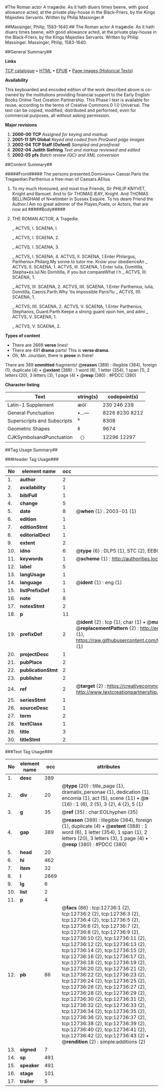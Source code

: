 #The Roman actor A tragædie. As it hath diuers times beene, with good allowance acted, at the private play-house in the Black-Friers, by the Kings Majesties Servants. Written by Philip Massinger.#

##Massinger, Philip, 1583-1640.##
The Roman actor A tragædie. As it hath diuers times beene, with good allowance acted, at the private play-house in the Black-Friers, by the Kings Majesties Servants. Written by Philip Massinger.
Massinger, Philip, 1583-1640.

##General Summary##

**Links**

[TCP catalogue](http://www.ota.ox.ac.uk/tcp/)  • 
[HTML](http://tei.it.ox.ac.uk/tcp/Texts-HTML/free/A07/A07247.html)  • 
[EPUB](http://tei.it.ox.ac.uk/tcp/Texts-EPUB/free/A07/A07247.epub) • 
[Page images (Historical Texts)](https://data.historicaltexts.jisc.ac.uk/view?pubId=eebo-99847682e&pageId=eebo-99847682e-12736-1)

**Availability**

This keyboarded and encoded edition of the
	       work described above is co-owned by the institutions
	       providing financial support to the Early English Books
	       Online Text Creation Partnership. This Phase I text is
	       available for reuse, according to the terms of Creative
	       Commons 0 1.0 Universal. The text can be copied,
	       modified, distributed and performed, even for
	       commercial purposes, all without asking permission.

**Major revisions**

1. __2000-00__ __TCP__ *Assigned for keying and markup*
1. __2001-11__ __SPi Global__ *Keyed and coded from ProQuest page images*
1. __2002-04__ __TCP Staff (Oxford)__ *Sampled and proofread*
1. __2002-04__ __Judith Siefring__ *Text and markup reviewed and edited*
1. __2002-05__ __pfs__ *Batch review (QC) and XML conversion*

##Content Summary##

#####Front#####
The persons presented.Domi•ianu• Caesar.Paris the Tragaedian.Parthenius a free-man of Caesars.AElius
1. To my much Honoured, and most true Friends, Sir PHILIP KNYVET, Knight and Barouet. And to Sir THOMAS IEAY, Knight. And THOMAS BELLINGHAM of N•wtimber in Sussex Esquire.
To his deare Friend the Author.I Am no great admirer of the Playes,Poets, or Actors, that are now ad
#####Body#####

1. THE ROMAN ACTOR, A Tragedie.

    _ ACTVS, I. SCAENA, I.

    _ ACTVS, I. SCAENA, 2.

    _ ACTVS, I. SCAENA, 3.

    _ ACTVS, I. SCAENA, 4.
ACTVS, II. SCAENA, 1.Enter Philargus, Partheniu•.Philarg.My sonne to tutor me. Know your obedienceAn
    _ ACTVS, II. SCAENA, 1.
ACTVS, III. SCAENA, 1.Enter Iulia, Domitilla, Stepha•es.Iul.No Domitilla, if you but compareWhat I h
    _ ACTVS, III. SCAENA, 1.

    _ ACTVS, III. SCAENA, 2.
ACTVS, IIII. SCAENA, 1.Enter Parthenius, Iulia, Domitilla, Caenis.Parth.Why 'tis impossible Paris?Iu
    _ ACTVS, IIII. SCAENA, 1.

    _ ACTVS, IIII. SCAENA, 2.
ACTVS, V. SCAENA, 1.Enter Parthenius, Stephanos, Guard.Parth.Keepe a strong guard vpon him, and admi
    _ ACTVS, V. SCAENA, 1.

    _ ACTVS, V. SCAENA, 2.

**Types of content**

  * There are 2669 **verse** lines!
  * There are 491 **drama** parts! This is **verse drama**.
  * Oh, Mr. Jourdain, there is **prose** in there!

There are 389 **ommitted** fragments! 
 @__reason__ (389) : illegible (384), foreign (1), duplicate (4)  •  @__extent__ (388) : 1 word (6), 1 letter (354), 1 span (1), 2 letters (20), 3 letters (3), 1 page (4)  •  @__resp__ (380) : #PDCC (380)

**Character listing**


|Text|string(s)|codepoint(s)|
|---|---|---|
|Latin-1 Supplement|æöï|230 246 239|
|General Punctuation|•…—|8226 8230 8212|
|Superscripts             and Subscripts|⁴|8308|
|Geometric Shapes|◊|9674|
|CJKSymbolsandPunctuation|〈〉|12296 12297|

##Tag Usage Summary##

###Header Tag Usage###

|No|element name|occ|attributes|
|---|---|---|---|
|1.|__author__|2||
|2.|__availability__|1||
|3.|__biblFull__|1||
|4.|__change__|5||
|5.|__date__|8| @__when__ (1) : 2003-01 (1)|
|6.|__edition__|1||
|7.|__editionStmt__|1||
|8.|__editorialDecl__|1||
|9.|__extent__|2||
|10.|__idno__|6| @__type__ (6) : DLPS (1), STC (2), EEBO-CITATION (1), PROQUEST (1), VID (1)|
|11.|__keywords__|1| @__scheme__ (1) : http://authorities.loc.gov/ (1)|
|12.|__label__|5||
|13.|__langUsage__|1||
|14.|__language__|1| @__ident__ (1) : eng (1)|
|15.|__listPrefixDef__|1||
|16.|__note__|8||
|17.|__notesStmt__|2||
|18.|__p__|11||
|19.|__prefixDef__|2| @__ident__ (2) : tcp (1), char (1)  •  @__matchPattern__ (2) : ([0-9\-]+):([0-9IVX]+) (1), (.+) (1)  •  @__replacementPattern__ (2) : http://eebo.chadwyck.com/downloadtiff?vid=$1&page=$2 (1), https://raw.githubusercontent.com/textcreationpartnership/Texts/master/tcpchars.xml#$1 (1)|
|20.|__projectDesc__|1||
|21.|__pubPlace__|2||
|22.|__publicationStmt__|2||
|23.|__publisher__|2||
|24.|__ref__|2| @__target__ (2) : https://creativecommons.org/publicdomain/zero/1.0/ (1), http://www.textcreationpartnership.org/docs/. (1)|
|25.|__seriesStmt__|1||
|26.|__sourceDesc__|1||
|27.|__term__|2||
|28.|__textClass__|1||
|29.|__title__|3||
|30.|__titleStmt__|2||


###Text Tag Usage###

|No|element name|occ|attributes|
|---|---|---|---|
|1.|__desc__|389||
|2.|__div__|20| @__type__ (20) : title_page (1), dramatis_personae (1), dedication (1), encomia (1), act (5), scene (11)  •  @__n__ (16) : 1 (6), 2 (5), 3 (2), 4 (2), 5 (1)|
|3.|__g__|35| @__ref__ (35) : char:EOLhyphen (35)|
|4.|__gap__|389| @__reason__ (389) : illegible (384), foreign (1), duplicate (4)  •  @__extent__ (388) : 1 word (6), 1 letter (354), 1 span (1), 2 letters (20), 3 letters (3), 1 page (4)  •  @__resp__ (380) : #PDCC (380)|
|5.|__head__|20||
|6.|__hi__|462||
|7.|__item__|32||
|8.|__l__|2669||
|9.|__lg__|6||
|10.|__list__|2||
|11.|__p__|4||
|12.|__pb__|86| @__facs__ (86) : tcp:12736:1 (2), tcp:12736:2 (2), tcp:12736:3 (2), tcp:12736:4 (2), tcp:12736:5 (2), tcp:12736:6 (2), tcp:12736:7 (2), tcp:12736:8 (2), tcp:12736:9 (2), tcp:12736:10 (2), tcp:12736:11 (2), tcp:12736:12 (2), tcp:12736:13 (2), tcp:12736:14 (2), tcp:12736:15 (2), tcp:12736:16 (2), tcp:12736:17 (2), tcp:12736:18 (2), tcp:12736:19 (2), tcp:12736:20 (2), tcp:12736:21 (2), tcp:12736:22 (2), tcp:12736:23 (2), tcp:12736:24 (2), tcp:12736:25 (2), tcp:12736:26 (2), tcp:12736:27 (2), tcp:12736:28 (2), tcp:12736:29 (2), tcp:12736:30 (2), tcp:12736:31 (2), tcp:12736:32 (2), tcp:12736:33 (2), tcp:12736:34 (2), tcp:12736:35 (2), tcp:12736:36 (2), tcp:12736:37 (2), tcp:12736:38 (2), tcp:12736:39 (2), tcp:12736:40 (2), tcp:12736:41 (2), tcp:12736:42 (2), tcp:12736:43 (2)  •  @__rendition__ (2) : simple:additions (2)|
|13.|__signed__|7||
|14.|__sp__|491||
|15.|__speaker__|491||
|16.|__stage__|101||
|17.|__trailer__|5||

